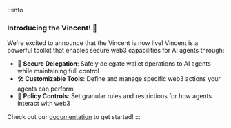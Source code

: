 :::info
### Introducing the Vincent! 🚀

We're excited to announce that the Vincent is now live! Vincent is a powerful toolkit that enables secure web3 capabilities for AI agents through:

- 🔐 **Secure Delegation**: Safely delegate wallet operations to AI agents while maintaining full control
- 🛠️ **Customizable Tools**: Define and manage specific web3 actions your agents can perform
- 📜 **Policy Controls**: Set granular rules and restrictions for how agents interact with web3

Check out our [documentation](https://docs.heyvincent.ai) to get started!
:::

